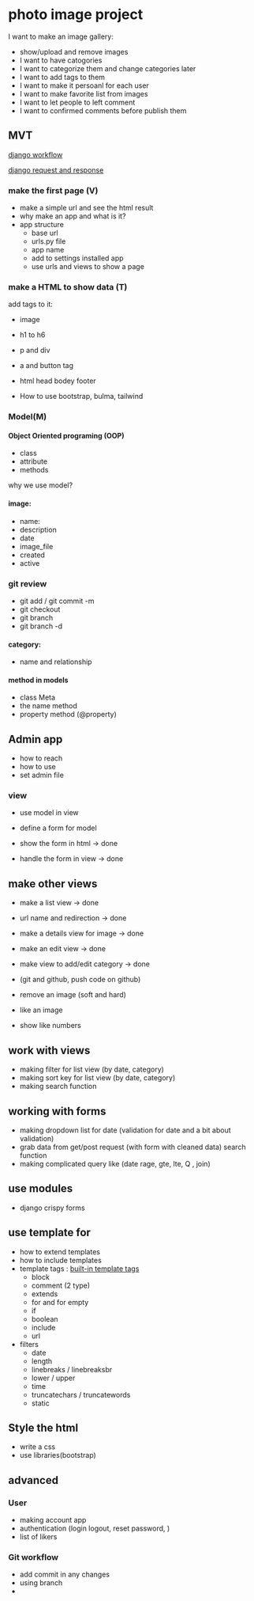 # photo image project

I want to make an image gallery:

- show/upload and remove images
- I want to have catogories
- I want to categorize them and change categories later
- I want to add tags to them
- I want to make it persoanl for each user
- I want to make favorite list from images
- I want to let people to left comment
- I want to confirmed comments before publish them

## MVT

[django workflow](assets/0%20nTL9xRiU9H9am0XF-2839485435.png)

[django request and response](assets/django_channels_structure-3897060420.png)

### make the first page (V)

- make a simple url and see the html result
- why make an app and what is it?
- app structure
  - base url
  - urls.py file
  - app name
  - add to settings installed app
  - use urls and views to show a page

### make a HTML to show data (T)

add tags to it:

- image
- h1 to h6
- p and div
- a and button tag
- html head bodey footer

- How to use bootstrap, bulma, tailwind
  
### Model(M)

#### Object Oriented programing (OOP)

- class
- attribute
- methods

why we use model?

#### image:

- name:
- description
- date
- image_file
- created
- active

### git review

- git add / git commit -m
- git checkout
- git branch
- git branch -d


#### category:

- name and relationship

#### method in models

- class Meta
- the name method
- property method (@property)


## Admin app

- how to reach
- how to use
- set admin file

### view 

- use model in view
- define a form for model
- show the form in html -> done
  
- handle the form in view -> done

## make other views

- make a list view -> done
- url name and redirection  -> done

- make a details view for image -> done
- make an edit view -> done
- make view to add/edit category  -> done
- (git and github, push code on github)
- remove an image (soft and hard)

- like an image
- show like numbers

## work with views

- making filter for list view (by date, category)
- making sort key for list view (by date, category)
- making search function

## working with forms

- making dropdown list for date (validation for date and a bit about validation)
- grab data from get/post request (with form with cleaned data) search function
- making complicated query like (date rage, gte, lte, Q , join)

## use modules

- django crispy forms

## use template for

- how to extend templates
- how to include templates
- template tags : [built-in template tags](https://docs.djangoproject.com/en/4.2/ref/templates/builtins/)
  - block
  - comment (2 type)
  - extends
  - for and for empty
  - if
  - boolean
  - include
  - url 
- filters
  - date
  - length
  - linebreaks / linebreaksbr
  - lower / upper
  - time
  - truncatechars / truncatewords
  - static
  

## Style the html

- write a css 
- use libraries(bootstrap)



## advanced

### User

- making account app
- authentication (login logout, reset password, )
- list of likers

### Git workflow

- add commit in any changes
- using branch
- 